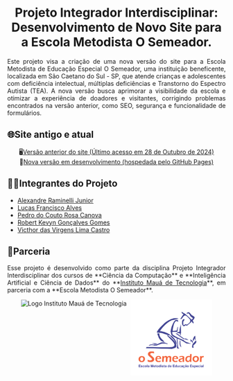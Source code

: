 <h1 align="center">Projeto Integrador Interdisciplinar: Desenvolvimento de Novo Site para a Escola Metodista O Semeador.</h1>
<p align="justify">Este projeto visa a criação de uma nova versão do site para a Escola Metodista de Educação Especial O Semeador, uma instituição beneficente, localizada em São Caetano do Sul - SP, que atende crianças e adolescentes com deficiência intelectual, múltiplas deficiências e Transtorno do Espectro Autista (TEA). A nova versão busca aprimorar a visibilidade da escola e otimizar a experiência de doadores e visitantes, corrigindo problemas encontrados na versão anterior, como SEO, segurança e funcionalidade de formulários.</p>

## 🌐Site antigo e atual
<p align="center">
    🖥️<a href="http://escolaosemeador.com.br" target="_blank">Versão anterior do site (Último acesso em 28 de Outubro de 2024)</a> 
    <br>
    🚀<a href="frontend/pages/index.html" target="_blank">Nova versão em desenvolvimento (hospedada pelo GitHub Pages)</a>
</p>

## 👨‍💻Integrantes do Projeto
- <a href="https://github.com/alexandreraminelli" target="_blank">Alexandre Raminelli Junior</a>  
- <a href="https://github.com/lucasfalves07" target="_blank">Lucas Francisco Alves</a>  
- <a href="https://github.com/pedrocanova" target="_blank">Pedro do Couto Rosa Canova</a>  
- <a href="https://github.com/Robertkevyngg" target="_blank">Robert Kevyn Gonçalves Gomes</a>  
- <a href="https://github.com/victhorcastro" target="_blank">Victhor das Virgens Lima Castro</a>

## 🤝Parceria
<p align="justify">Esse projeto é desenvolvido como parte da disciplina Projeto Integrador Interdisciplinar dos cursos de **Ciência da Computação** e **Inteligência Artificial e Ciência de Dados** do **<a href="https://www.maua.br" target="_blank">Instituto Mauá de Tecnologia</a>**, em parceria com a **Escola Metodista O Semeador**.</p>
<div align="center" style="display: flex; flex-direction: row; align-items: center; width: 100%; justify-content: center; gap: 10px;">
    <img height="175px" src="https://www.maua.br/images/logo-IMT.png" alt="Logo Instituto Mauá de Tecnologia">
    <img height="175px" src="https://raw.githubusercontent.com/escola-metodista-o-semeador/site-semeador/706b08c765f0309bf73ce519a4f867b6d7b86523/frontend/assets/logo/logo-semeador-stacked.svg" alt="Logo da Escola Metodista de Educação Especial O Semeador">
</div>
